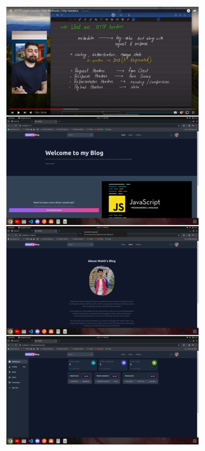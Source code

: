 ![alt text](<Screenshot from 2024-02-02 10-53-13.png>) ![alt text](<Screenshot from 2024-02-12 11-40-37.png>) ![alt text](<Screenshot from 2024-02-12 11-40-43.png>) ![alt text](<Screenshot from 2024-02-12 11-40-52.png>)